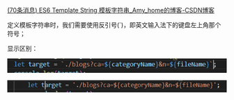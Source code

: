 [(70条消息) ES6 Template String 模板字符串_Amy_home的博客-CSDN博客](https://blog.csdn.net/blog_szhao/article/details/51792868)

定义模板字符串时，我们需要使用反引号(`)，即英文输入法下的键盘左上角那个符号；

显示区别：

![image-20220812172927336](assets/image-20220812172927336.png)

![image-20220812172944217](assets/image-20220812172944217.png)